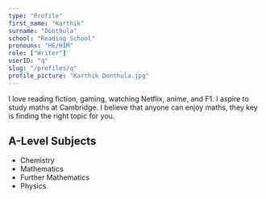 ```yaml
---
type: "Profile"
first_name: "Karthik"
surname: "Donthula"
school: "Reading School"
pronouns: "HE/HIM"
role: ["Writer"]
userID: "q"
slug: "/profiles/q"
profile_picture: "Karthik Donthula.jpg"
---
```


I love reading fiction, gaming, watching Netflix, anime, and F1.
I aspire to study maths at Cambridge.
I believe that anyone can enjoy maths, they key is finding the right topic for you.

## A-Level Subjects

- Chemistry
- Mathematics
- Further Mathematics
- Physics
    